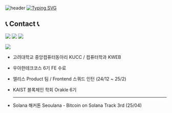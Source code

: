 <!--
**Jaymyong66/Jaymyong66** is a ✨ _special_ ✨ repository because its `README.md` (this file) appears on your GitHub profile.

Here are some ideas to get you started:

- 🔭 I’m currently working on ...
- 🌱 I’m currently learning ...
- 👯 I’m looking to collaborate on ...
- 🤔 I’m looking for help with ...
- 💬 Ask me about ...
- 📫 How to reach me: ...
- 😄 Pronouns: ...
- ⚡ Fun fact: ...
-->

![header](https://capsule-render.vercel.app/api?type=waving&color=6994CDEE&text=&animation=twinkling&height=80)
[![Typing SVG](https://readme-typing-svg.demolab.com?font=Alkatra&size=30&duration=2000&pause=1000&color=499FF7&multiline=true&random=false&width=450&lines=Welcome+to+JayMyong66+GitHub!%F0%9F%91%8B)](https://git.io/typing-svg)



## 📞 Contact 📞
 [![](https://img.shields.io/badge/Blog-grey?style=for-the-badge&logo=Tistory)](https://jayming66.tistory.com/)
 [![](https://img.shields.io/badge/Gmail-EA4335?style=for-the-badge&logo=Gmail&logoColor=white)](mailto:mjw8941@gmail.com)
 [![](https://img.shields.io/badge/Instagram-E4405F?style=for-the-badge&logo=Instagram&logoColor=white)](https://www.instagram.com/jayming66/)
 
<!--

[![Hits](https://hits.seeyoufarm.com/api/count/incr/badge.svg?url=https%3A%2F%2Fgithub.com%2FJaymyong66%2Fhit-counter&count_bg=%233D86C8&title_bg=%23555555&icon=ghostery.svg&icon_color=%23E7E7E7&title=Hi&edge_flat=true)](https://hits.seeyoufarm.com)
-->

<a href="https://www.instagram.com/blockchain__valley/" target="_blank"><img src="https://img.shields.io/badge/#3C3C3D?style=flat-square&logo=#3C3C3D&logoColor=	#4169E1"/></a>

- 고려대학교 중앙컴퓨터동아리 KUCC / 컴퓨터학과 KWEB
- 우아한테크코스 6기 FE 수료
- 엘리스 Product 팀 / Frontend 스쿼드 인턴 (24/12 ~ 25/2)
- KAIST 블록체인 학회 Orakle 6기

  -----

- Solana 해커톤 Seoulana - Bitcoin on Solana Track 3rd (25/04)
